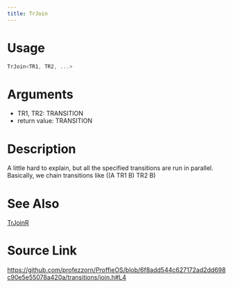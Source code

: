 ```yaml
---
title: TrJoin
---
```


# Usage
```cpp
TrJoin<TR1, TR2, ...>
```

# Arguments
 * TR1, TR2: TRANSITION
 * return value: TRANSITION

# Description
A little hard to explain, but all the specified
transitions are run in parallel. Basically, we
chain transitions like ((A TR1 B) TR2 B)

# See Also
[TrJoinR](/config/transitions/TrJoinR.html)

# Source Link
https://github.com/profezzorn/ProffieOS/blob/6f8add544c627172ad2dd698c90e5e55078a420a/transitions/join.h#L4
